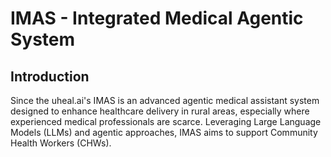 # IMAS - Integrated Medical Agentic System

## Introduction
Since the uheal.ai's IMAS is an advanced agentic medical assistant system designed to enhance healthcare delivery in rural areas, especially where experienced medical professionals are scarce. Leveraging Large Language Models (LLMs) and agentic approaches, IMAS aims to support Community Health Workers (CHWs).
